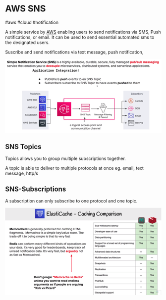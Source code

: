 # AWS SNS
#aws #cloud #notification

A simple service by [AWS](Cloud%20Computing/AWS/AWS.md) enabling users to send notifications via SMS, Push notifications, or email. It can be used to send essential automated sms to the designated users.

Suscribe and send notifications via text message, push notification,


![Pasted image 20220724104926](Cloud%20Computing/AWS/Application%20Integration/Pasted%20image%2020220724104926.png)


## SNS Topics

Topics allows you to group multiple subscriptions together.

A topic is able to deliver to multiple protocols at once eg. email, text message, http/s


## SNS-Subscriptions
A subscription can only subscribe to one protocol and one topic.

![Pasted image 20220724124451](Cloud%20Computing/AWS/Application%20Integration/Pasted%20image%2020220724124451.png)